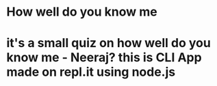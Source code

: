 <h1>How well do you know me<h1>



it's a small quiz on how well do you know me - Neeraj?
this is CLI App made on repl.it using node.js